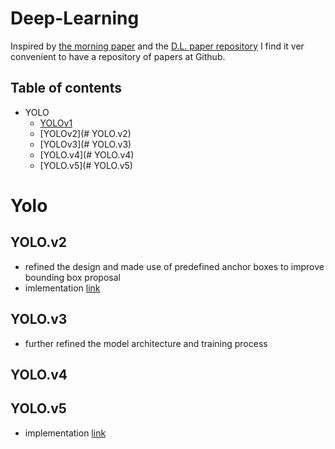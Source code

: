 <h1> Deep-Learning </h1>

Inspired by [the morning paper](https://blog.acolyer.org/about/) and the [D.L. paper repository]() I find it ver convenient to have a repository of papers at Github.

<h2>Table of contents</h2>

<!--ts-->
  * YOLO
    * [YOLOv1](#yolo1)
    * [YOLOv2](# YOLO.v2)
    * [YOLOv3](# YOLO.v3)
    * [YOLO.v4](# YOLO.v4)
    * [YOLO.v5](# YOLO.v5)
<!--te-->


# Yolo
## YOLO.v2

-  refined the design and made use of predefined anchor boxes to improve bounding box proposal
- imlementation [link](https://github.com/allanzelener/YAD2K)
## YOLO.v3
- further refined the model architecture and training process

## YOLO.v4

## YOLO.v5

- implementation [link](https://github.com/ultralytics/yolov5)
